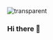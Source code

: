 ## 　 <a id="transparent">
![transparent](https://capsule-render.vercel.app/api?type=transparent&fontColor=703ee5&text=%20vvcjw%20&height=150&fontSize=60&desc=&descAlignY=75&descAlign=60)




### Hi there 👋

<!--
**VVCJW/VVCJW** is a ✨ _special_ ✨ repository because its `README.md` (this file) appears on your GitHub profile.

Here are some ideas to get you started:

- 🔭 I’m currently working on ...
- 🌱 I’m currently learning ...
- 👯 I’m looking to collaborate on ...
- 🤔 I’m looking for help with ...
- 💬 Ask me about ...
- 📫 How to reach me: ...
- 😄 Pronouns: ...
- ⚡ Fun fact: ...
-->
